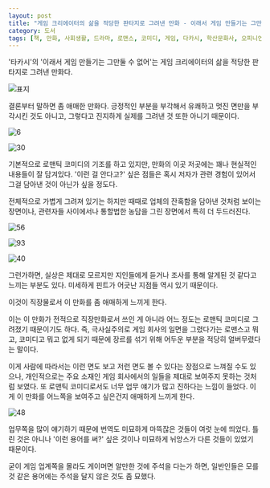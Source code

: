 ```yaml
---
layout: post
title: "게임 크리에이터의 삶을 적당한 판타지로 그려낸 만화 - 이래서 게임 만들기는 그만둘 수 없어 1"
category: 도서
tags: [책, 만화, 사회생활, 드라마, 로맨스, 코미디, 게임, 다카시, 학산문화사, 오피니언 리더, 서평]
---
```


'타카시'의
'이래서 게임 만들기는 그만둘 수 없어'는
게임 크리에이터의 삶을 적당한 판타지로 그려낸 만화다.

![표지](/images/koredakara-gam-zukuri-wa-yamerarenai-1-comic-book-h480.jpg)

결론부터 말하면 좀 애매한 만화다.
긍정적인 부분을 부각해서 유쾌하고 멋진 면만을 부각시킨 것도 아니고,
그렇다고 진지하게 실제를 그려낸 것 또한 아니기 때문이다.

![6](/images/koredakara-gam-zukuri-wa-yamerarenai-1-comic-book-p006.jpg)

![30](/images/koredakara-gam-zukuri-wa-yamerarenai-1-comic-book-p030.jpg)

기본적으로 로맨틱 코미디의 기조를 하고 있지만,
만화의 이곳 저곳에는 꽤나 현실적인 내용들이 잘 담겨있다.
'이런 걸 안다고?' 싶은 점들은 혹시 저자가 관련 경험이 있어서 그걸 담아낸 것이 아닌가 싶을 정도다.

전체적으로 가볍게 그려져 있기는 하지만 때때로 업체의 잔혹함을 담아낸 것처럼 보이는 장면이나,
관련자들 사이에서나 통할법한 농담을 그린 장면에서 특히 더 두드러진다.

![56](/images/koredakara-gam-zukuri-wa-yamerarenai-1-comic-book-p056.jpg)

![93](/images/koredakara-gam-zukuri-wa-yamerarenai-1-comic-book-p093.jpg)

![40](/images/koredakara-gam-zukuri-wa-yamerarenai-1-comic-book-p040.jpg)

그런가하면, 실상은 제대로 모르지만 지인들에게 듣거나 조사를 통해 알게된 것 같다고 느끼는 부분도 있다.
미세하게 핀트가 어긋난 지점들 역시 있기 때문이다.

이것이 직장물로서 이 만화를 좀 애매하게 느끼게 한다.

이는 이 만화가 전적으로 직장만화로서 쓰인 게 아니라
어느 정도는 로맨틱 코미디로 그려졌기 때문이기도 하다.
즉, 극사실주의로 게임 회사의 일면을 그렸다가는 로맨스고 뭐고, 코미디고 뭐고 없게 되기 때문에
장르를 섞기 위해 어두운 부분을 적당히 얼버무렸다는 말이다.

이게 사람에 따라서는 이런 면도 보고 저런 면도 볼 수 있다는 장점으로 느껴질 수도 있으나,
개인적으로는 주요 소재인 게임 회사에서의 일들을 제대로 보여주지 못하는 것처럼 보였다.
또 로맨틱 코미디로서도 너무 업무 얘기가 많고 진하다는 느낌이 들었다.
이게 이 만화를 어느쪽을 보여주고 싶은건지 애매하게 느끼게 한다.

![48](/images/koredakara-gam-zukuri-wa-yamerarenai-1-comic-book-p048.jpg)

업무쪽을 많이 얘기하기 때문에 번역도 미묘하게 마뜩잖은 것들이 여럿 눈에 띄었다.
틀린 것은 아니나 '이런 용어를 써?' 싶은 것이나 미묘하게 뉘앙스가 다른 것들이 있었기 때문이다.

굳이 게임 업계쪽을 몰라도 게이머면 알만한 것에 주석을 다는가 하면,
일반인들은 모를 것 같은 용어에는 주석을 달지 않은 것도 좀 묘했다.

